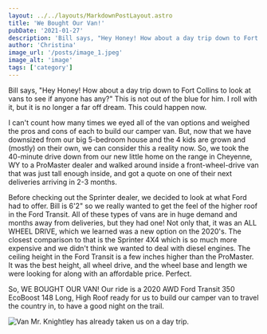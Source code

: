 ```yaml
---
layout: ../../layouts/MarkdownPostLayout.astro
title: 'We Bought Our Van!'
pubDate: '2021-01-27'
description: 'Bill says, "Hey Honey! How about a day trip down to Fort Collins to look at vans to see if anyone has any?" This is not out of the blue for him. I roll with it, but it...'
author: 'Christina'
image_url: '/posts/image_1.jpeg'
image_alt: 'image'
tags: ['category']
---
```


Bill says, "Hey Honey! How about a day trip down to Fort Collins to look at vans to see if anyone has any?" This is not out of the blue for him. I roll with it, but it is no longer a far off dream. This could happen now.

I can't count how many times we eyed all of the van options and weighed the pros and cons of each to build our camper van. But, now that we have downsized from our big 5-bedroom house and the 4 kids are grown and (mostly) on their own, we can consider this a reality now. So, we took the 40-minute drive down from our new little home on the range in Cheyenne, WY to a ProMaster dealer and walked around inside a front-wheel-drive van that was just tall enough inside, and got a quote on one of their next deliveries arriving in 2-3 months.

Before checking out the Sprinter dealer, we decided to look at what Ford had to offer. Bill is 6'2" so we really wanted to get the feel of the higher roof in the Ford Transit. All of these types of vans are in huge demand and months away from deliveries, but they had one! Not only that, it was an ALL WHEEL DRIVE, which we learned was a new option on the 2020's. The closest comparison to that is the Sprinter 4X4 which is so much more expensive and we didn't think we wanted to deal with diesel engines. The ceiling height in the Ford Transit is a few inches higher than the ProMaster. It was the best height, all wheel drive, and the wheel base and length we were looking for along with an affordable price. Perfect.

So, WE BOUGHT OUR VAN! Our ride is a 2020 AWD Ford Transit 350 EcoBoost 148 Long, High Roof ready for us to build our camper van to travel the country in, to have a good night on the trail.

![Van](images/posts/IMG_0769.png 'Mr. Knightley has already taken us on a day trip.')
Mr. Knightley has already taken us on a day trip.
